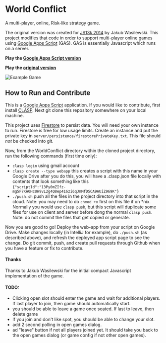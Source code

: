 World Conflict
================

A multi-player, online, Risk-like strategy game.

The original version was created for [JS13k 2014](http://js13kgames.com/) by Jakub Wasilewski. This project modifies that code in order to support multi-player online games using [Google Apps Script](https://developers.google.com/apps-script) (GAS). GAS is essentially Javascript which runs on a server.

**Play the [Google Apps Script version](https://script.google.com/macros/s/AKfycbxM8hi7pTwGz5TwrYummeqWnpnKAa6SWEDCfIBAPK8TBjImVS8/exec)**

**Play the [original version](http://wasyl.eu/games/compact-conflict/play.html)**

![Example Game](images/game_middle.PNG)


## How to Run and Contribute

This is a [Google Apps Script](https://developers.google.com/apps-script) application. 
If you would like to contribute, first install [CLASP](https://github.com/google/clasp).
Next git clone this repository somewhere on your local machine. 

This project uses [Firestore](https://firebase.google.com/docs/firestore) to persist data. You will need your own instance to run. Firestore is free for low usage limits. Create an instance and put the private key in `server/persistence/firestorePrivateKey.txt`. This file should _not_ be checked into git. 

Now, from the WorldConflict directory within the cloned project directory, run the following commands (first time only):
* `clasp login`  using gmail account
* `clasp create --type webapp` this creates a script with this name in your Google Drive
   after you do this, you will have a .clasp.json file locally with contents that look something like this <br>
   ```{"scriptId":"13Py0mZIfz-mg5F7KA0HcUH9vL2g4Q8ep416zi6qJmMfD5CA9AUiZ969K"}```
* `./push.sh`  push all the files in the project directory into that script in the cloud. Note: you may need to do `chmod +x` first on this file if on *nix. Normally you would use `clasp push`, but this script will duplicate some files for use on client and server before dong the normal `clasp push`. Note: do not commit the files that get copied or generate.
  
Now you are good to go! Deploy the web-app from your script on Google Drive.
Make changes locally (in IntelliJ for example), do `./push.sh` (as described above), and refresh the deployed app script page to see the change. 
Do git commit, push, and create pull requests through Github when you have a feature or fix to contribute.
 

#### Thanks

Thanks to Jakub Wasilewski for the initial compact Javascript implementation of the game.


#### TODO:

* Clicking open slot should enter the game and wait for additional players. If last player to join, then game should automatically start.
* you should be able to leave a game once seated. If last to leave, then delete game
* If you join and don't like spot, you should be able to change your slot.
* add 2 second polling in open games dialog.
* ad "leave" button if not all players joined yet. It should take you back to the open games dialog (or game config if not other open games).


